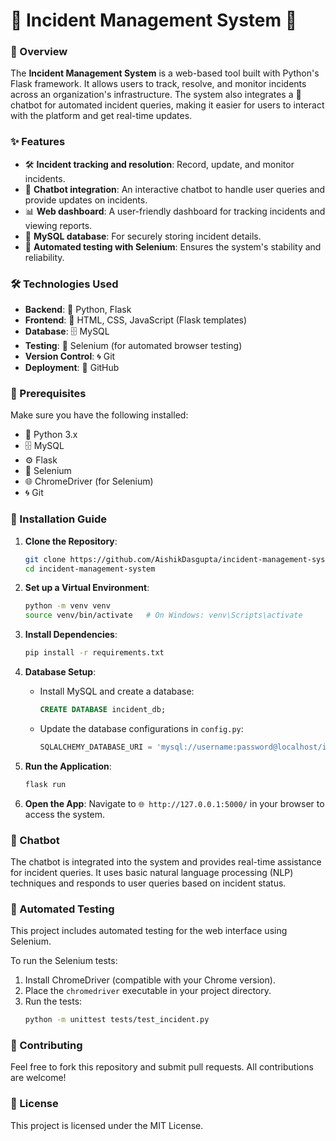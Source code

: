# 🚨 Incident Management System 🚨

### 📝 Overview
The **Incident Management System** is a web-based tool built with Python's Flask framework. It allows users to track, resolve, and monitor incidents across an organization's infrastructure. The system also integrates a 🤖 chatbot for automated incident queries, making it easier for users to interact with the platform and get real-time updates. 

### ✨ Features
- 🛠️ **Incident tracking and resolution**: Record, update, and monitor incidents.
- 🤖 **Chatbot integration**: An interactive chatbot to handle user queries and provide updates on incidents.
- 📊 **Web dashboard**: A user-friendly dashboard for tracking incidents and viewing reports.
- 💾 **MySQL database**: For securely storing incident details.
- 🧪 **Automated testing with Selenium**: Ensures the system's stability and reliability.

### 🛠️ Technologies Used
- **Backend**: 🐍 Python, Flask
- **Frontend**: 🎨 HTML, CSS, JavaScript (Flask templates)
- **Database**: 🗄️ MySQL
- **Testing**: 🧪 Selenium (for automated browser testing)
- **Version Control**: 🌀 Git
- **Deployment**: 🚀 GitHub

### 🔧 Prerequisites
Make sure you have the following installed:
- 🐍 Python 3.x
- 🗄️ MySQL
- ⚙️ Flask
- 🧪 Selenium
- 🌐 ChromeDriver (for Selenium)
- 🌀 Git

### 🚀 Installation Guide
1. **Clone the Repository**:
   ```bash
   git clone https://github.com/AishikDasgupta/incident-management-system.git
   cd incident-management-system
   ```

2. **Set up a Virtual Environment**:
   ```bash
   python -m venv venv
   source venv/bin/activate   # On Windows: venv\Scripts\activate
   ```

3. **Install Dependencies**:
   ```bash
   pip install -r requirements.txt
   ```

4. **Database Setup**:
   - Install MySQL and create a database:
     ```sql
     CREATE DATABASE incident_db;
     ```
   - Update the database configurations in `config.py`:
     ```python
     SQLALCHEMY_DATABASE_URI = 'mysql://username:password@localhost/incident_db'
     ```

5. **Run the Application**:
   ```bash
   flask run
   ```

6. **Open the App**:
   Navigate to `🌐 http://127.0.0.1:5000/` in your browser to access the system.

### 🤖 Chatbot
The chatbot is integrated into the system and provides real-time assistance for incident queries. It uses basic natural language processing (NLP) techniques and responds to user queries based on incident status.

### 🧪 Automated Testing
This project includes automated testing for the web interface using Selenium.

To run the Selenium tests:
1. Install ChromeDriver (compatible with your Chrome version).
2. Place the `chromedriver` executable in your project directory.
3. Run the tests:
   ```bash
   python -m unittest tests/test_incident.py
   ```

### 🤝 Contributing
Feel free to fork this repository and submit pull requests. All contributions are welcome!

### 📜 License
This project is licensed under the MIT License.
